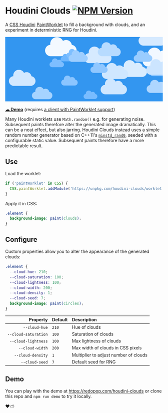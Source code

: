 # Houdini Clouds [![NPM Version](https://img.shields.io/npm/v/houdini-clouds.svg?style=flat)](https://npmjs.org/package/houdini-clouds)
A [CSS Houdini](https://developer.mozilla.org/en-US/docs/Web/Houdini) [PaintWorklet](https://developer.mozilla.org/en-US/docs/Web/API/PaintWorklet) to fill a background with clouds, and an experiment in deterministic RNG for Houdini.

![Screenshot demonstrating the effect of Houdini Clouds](https://github.com/redoPop/houdini-clouds/blob/main/screenshot.png?raw=true)

**[☁ Demo](https://redopop.com/houdini-clouds)** (requires [a client with PaintWorklet support](https://caniuse.com/mdn-api_paintworkletglobalscope))

Many Houdini worklets use `Math.random()` e.g. for generating noise. Subsequent paints therefore alter the generated image dramatically. This can be a neat effect, but also jarring. Houdini Clouds instead uses a simple random number generator based on C++11's [`minstd_rand0`](https://cplusplus.com/reference/random/minstd_rand0/), seeded with a configurable static value. Subsequent paints therefore have a more predictable result.

## Use
Load the worklet:
```javascript
if ('paintWorklet' in CSS) {
  CSS.paintWorklet.addModule('https://unpkg.com/houdini-clouds/worklet.js');
}
```

Apply it in CSS:
```css
.element {
  background-image: paint(clouds);
}
```

## Configure
Custom properties allow you to alter the appearance of the generated clouds:

```css
.element {
  --cloud-hue: 210;
  --cloud-saturation: 100;
  --cloud-lightness: 100;
  --cloud-width: 200;
  --cloud-density: 1;
  --cloud-seed: 7;
  background-image: paint(circles);
}
```

| Property | Default | Description
| -------: | :------ | :----------
| `--cloud-hue` | `210` | Hue of clouds
| `--cloud-saturation` | `100` | Saturation of clouds
| `--cloud-lightness` | `100` | Max lightness of clouds
| `--cloud-width` | `200` | Max width of clouds in CSS pixels
| `--cloud-density` | `1` | Multiplier to adjust number of clouds
| `--cloud-seed` | `7` | Default seed for RNG

## Demo
You can play with the demo at https://redopop.com/houdini-clouds or clone this repo and `npm run demo` to try it locally.

❤️⛅
